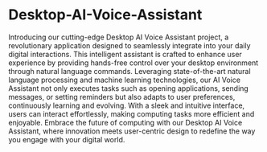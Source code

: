 # Desktop-AI-Voice-Assistant
Introducing our cutting-edge Desktop AI Voice Assistant project, a revolutionary application designed to seamlessly integrate into your daily digital interactions. This intelligent assistant is crafted to enhance user experience by providing hands-free control over your desktop environment through natural language commands. Leveraging state-of-the-art natural language processing and machine learning technologies, our AI Voice Assistant not only executes tasks such as opening applications, sending messages, or setting reminders but also adapts to user preferences, continuously learning and evolving. With a sleek and intuitive interface, users can interact effortlessly, making computing tasks more efficient and enjoyable. Embrace the future of computing with our Desktop AI Voice Assistant, where innovation meets user-centric design to redefine the way you engage with your digital world.
